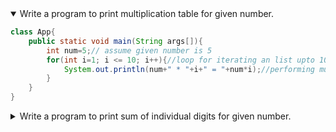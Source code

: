 
<details open>
<summary>Write a program to print multiplication table for given number.</summary>
<p>

```java
class App{  
    public static void main(String args[]){  
        int num=5;// assume given number is 5
        for(int i=1; i <= 10; i++){//loop for iterating an list upto 10 numbers
            System.out.println(num+" * "+i+" = "+num*i);//performing multiplication and print it out here
        }
    }  
}  
```

</p>
</details> 


<details>
<summary>Write a program to print sum of individual digits for given number.</summary>
<p>

```java
class App{  
    public static void main(String args[]){  
        int m, n, sum = 0;
        m = 456;//stroing the number in m variable
        while(m > 0) {
            n = m % 10;//performing modulo of the number
            sum = sum + n;//calculating sum of individual digits
            m = m / 10;//performing division
        }
        System.out.println("Sum of Digits:"+sum);//printing the sum of individual digits
    }  
}  
```

</p>
</details> 
